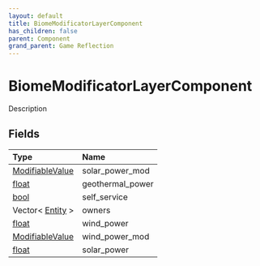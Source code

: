 ```yaml
---
layout: default
title: BiomeModificatorLayerComponent
has_children: false
parent: Component
grand_parent: Game Reflection
---
```

# BiomeModificatorLayerComponent
Description 

## Fields

| Type | Name |
|:-------------|:--------------|
| [ModifiableValue](/docs/game-reflection/classes/modifiable_value) | solar_power_mod |
| [float](/docs/game-reflection/components/float) | geothermal_power |
| [bool](/docs/game-reflection/components/bool) | self_service |
| Vector< [Entity](/docs/game-reflection/classes/entity) > | owners |
| [float](/docs/game-reflection/components/float) | wind_power |
| [ModifiableValue](/docs/game-reflection/classes/modifiable_value) | wind_power_mod |
| [float](/docs/game-reflection/components/float) | solar_power |

